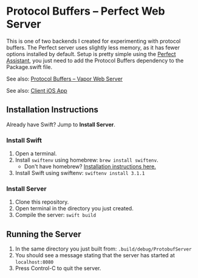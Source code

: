 # Protocol Buffers – Perfect Web Server
This is one of two backends I created for experimenting with protocol buffers. The Perfect server uses slightly less memory, as it has fewer options installed by default. Setup is pretty simple using the [Perfect Assistant](https://perfect.org/en/assistant/), you just need to add the Protocol Buffers dependency to the Package.swift file.

See also: [Protocol Buffers – Vapor Web Server](https://github.com/JoshuaSullivan/Protobufs.vapor-backend)

See also: [Client iOS App](https://github.com/JoshuaSullivan/Protobufs.iOS)

## Installation Instructions
Already have Swift? Jump to **Install Server**.

### Install Swift

1. Open a terminal.
2. Install `swiftenv` using homebrew: `brew install swiftenv`.
    * Don't have homebrew? [Installation instructions here.](https://brew.sh)
3. Install Swift using swiftenv: `swiftenv install 3.1.1`

### Install Server

1. Clone this repository.
2. Open terminal in the directory you just created.
3. Compile the server: `swift build`

## Running the Server

1. In the same directory you just built from: `.build/debug/ProtobufServer`
2. You should see a message stating that the server has started at `localhost:8080`
3. Press Control-C to quit the server.
